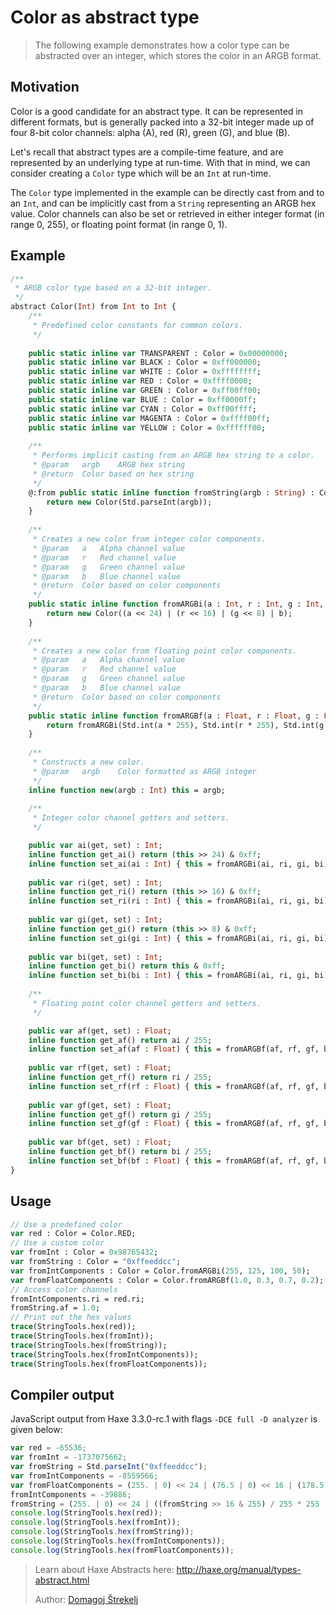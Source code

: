 [tags]: / "abstract-type"

# Color as abstract type

> The following example demonstrates how a color type can be abstracted over an integer, which stores the color in an ARGB format.

## Motivation

Color is a good candidate for an abstract type. It can be represented in different formats, but is generally packed into a 32-bit integer made up of four 8-bit color channels: alpha (A), red (R), green (G), and blue (B).

Let's recall that abstract types are a compile-time feature, and are represented by an underlying type at run-time. With that in mind, we can consider creating a `Color` type which will be an `Int` at run-time.

The `Color` type implemented in the example can be directly cast from and to an `Int`, and can be implicitly cast from a `String` representing an ARGB hex value. Color channels can also be set or retrieved in either integer format (in range 0, 255), or floating point format (in range 0, 1).

## Example

```haxe
/**
 * ARGB color type based on a 32-bit integer.
 */
abstract Color(Int) from Int to Int {
    /**
     * Predefined color constants for common colors.
     */
    
    public static inline var TRANSPARENT : Color = 0x00000000;
    public static inline var BLACK : Color = 0xff000000;
    public static inline var WHITE : Color = 0xffffffff;
    public static inline var RED : Color = 0xffff0000;
    public static inline var GREEN : Color = 0xff00ff00;
    public static inline var BLUE : Color = 0xff0000ff;
    public static inline var CYAN : Color = 0xff00ffff;
    public static inline var MAGENTA : Color = 0xffff00ff;
    public static inline var YELLOW : Color = 0xffffff00;
    
    /**
     * Performs implicit casting from an ARGB hex string to a color.
     * @param   argb    ARGB hex string
     * @return  Color based on hex string
     */
    @:from public static inline function fromString(argb : String) : Color {
        return new Color(Std.parseInt(argb));
    }
    
    /**
     * Creates a new color from integer color components.
     * @param   a   Alpha channel value
     * @param   r   Red channel value
     * @param   g   Green channel value
     * @param   b   Blue channel value
     * @return  Color based on color components
     */
    public static inline function fromARGBi(a : Int, r : Int, g : Int, b : Int) : Color {
        return new Color((a << 24) | (r << 16) | (g << 8) | b);
    }
    
    /**
     * Creates a new color from floating point color components.
     * @param   a   Alpha channel value
     * @param   r   Red channel value
     * @param   g   Green channel value
     * @param   b   Blue channel value
     * @return  Color based on color components
     */
    public static inline function fromARGBf(a : Float, r : Float, g : Float, b : Float) : Color {
        return fromARGBi(Std.int(a * 255), Std.int(r * 255), Std.int(g * 255), Std.int(b * 255));
    }
    
    /**
     * Constructs a new color.
     * @param   argb    Color formatted as ARGB integer
     */
    inline function new(argb : Int) this = argb;
    
    /**
     * Integer color channel getters and setters.
     */

    public var ai(get, set) : Int;
    inline function get_ai() return (this >> 24) & 0xff;
    inline function set_ai(ai : Int) { this = fromARGBi(ai, ri, gi, bi); return ai; }
    
    public var ri(get, set) : Int;
    inline function get_ri() return (this >> 16) & 0xff;
    inline function set_ri(ri : Int) { this = fromARGBi(ai, ri, gi, bi); return ri; }
    
    public var gi(get, set) : Int;
    inline function get_gi() return (this >> 8) & 0xff;
    inline function set_gi(gi : Int) { this = fromARGBi(ai, ri, gi, bi); return gi; }
    
    public var bi(get, set) : Int;
    inline function get_bi() return this & 0xff;
    inline function set_bi(bi : Int) { this = fromARGBi(ai, ri, gi, bi); return bi; }
    
    /**
     * Floating point color channel getters and setters.
     */

    public var af(get, set) : Float;
    inline function get_af() return ai / 255;
    inline function set_af(af : Float) { this = fromARGBf(af, rf, gf, bf); return af; }
    
    public var rf(get, set) : Float;
    inline function get_rf() return ri / 255;
    inline function set_rf(rf : Float) { this = fromARGBf(af, rf, gf, bf); return rf; }
    
    public var gf(get, set) : Float;
    inline function get_gf() return gi / 255;
    inline function set_gf(gf : Float) { this = fromARGBf(af, rf, gf, bf); return gf; }
    
    public var bf(get, set) : Float;
    inline function get_bf() return bi / 255;
    inline function set_bf(bf : Float) { this = fromARGBf(af, rf, gf, bf); return bf; }
}

```
## Usage

```haxe
// Use a predefined color
var red : Color = Color.RED;
// Use a custom color
var fromInt : Color = 0x98765432;
var fromString : Color = "0xffeeddcc";
var fromIntComponents : Color = Color.fromARGBi(255, 125, 100, 50);
var fromFloatComponents : Color = Color.fromARGBf(1.0, 0.3, 0.7, 0.2);
// Access color channels
fromIntComponents.ri = red.ri;
fromString.af = 1.0;
// Print out the hex values
trace(StringTools.hex(red));
trace(StringTools.hex(fromInt));
trace(StringTools.hex(fromString));
trace(StringTools.hex(fromIntComponents));
trace(StringTools.hex(fromFloatComponents));
```

## Compiler output

JavaScript output from Haxe 3.3.0-rc.1 with flags `-DCE full -D analyzer` is given below:

```js
var red = -65536;
var fromInt = -1737075662;
var fromString = Std.parseInt("0xffeeddcc");
var fromIntComponents = -8559566;
var fromFloatComponents = (255. | 0) << 24 | (76.5 | 0) << 16 | (178.5 | 0) << 8 | (51. | 0);
fromIntComponents = -39886;
fromString = (255. | 0) << 24 | ((fromString >> 16 & 255) / 255 * 255 | 0) << 16 | ((fromString >> 8 & 255) / 255 * 255 | 0) << 8 | ((fromString & 255) / 255 * 255 | 0);
console.log(StringTools.hex(red));
console.log(StringTools.hex(fromInt));
console.log(StringTools.hex(fromString));
console.log(StringTools.hex(fromIntComponents));
console.log(StringTools.hex(fromFloatComponents));
```

> Learn about Haxe Abstracts here: <http://haxe.org/manual/types-abstract.html>
> 
> Author: [Domagoj Štrekelj](https://github.com/dstrekelj)

